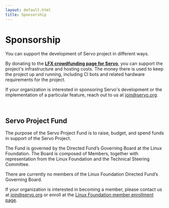 ```yaml
---
layout: default.html
title: Sponsorship
---
```


# Sponsorship

You can support the development of Servo project in different ways.

By donating to the [**LFX crowdfunding page for Servo**](https://crowdfunding.lfx.linuxfoundation.org/projects/servo), you can support the project's infrastructure and hosting costs. The money there is used to keep the project up and running, including CI bots and related hardware requirements for the project.

<div class="hero is-info is-small">
  <div class="hero-body">
    <p class="subtitle">
      If your organization is interested in sponsoring Servo's development or the implementation of a particular feature, reach out to us at <a href="mailto:join@servo.org">join@servo.org</a>.
    </p>
  </div>
</div>
<br>

## Servo Project Fund

The purpose of the Servo Project Fund is to raise, budget, and spend funds in support of the Servo Project.

The Fund is governed by the Directed Fund’s Governing Board at the Linux Foundation. The Board is composed of Members, together with representation from the Linux Foundation and the Technical Steering Committee.

There are currently no members of the Linux Foundation Directed Fund’s Governing Board.

If your organization is interested in becoming a member, please contact us at <join@servo.org> or enroll at the [Linux Foundation member enrollment page](https://enrollment.lfx.linuxfoundation.org/?project=servo).

